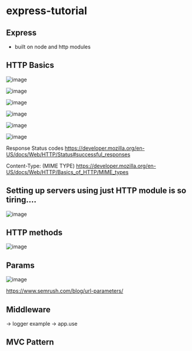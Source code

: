 # express-tutorial

## Express

- built on node and http modules

## HTTP Basics

![image](https://user-images.githubusercontent.com/102004753/207124256-e31be92e-68fc-4602-99ea-158eb59c91be.png)

![image](https://user-images.githubusercontent.com/102004753/207119710-3da0e27a-b4f9-4ade-a3fc-91cf696e70f1.png)

![image](https://user-images.githubusercontent.com/102004753/207119981-bd846308-61ea-40a2-9750-d1842ebe7a52.png)

![image](https://user-images.githubusercontent.com/102004753/207123597-6663ba84-fc57-47b7-b249-169645017346.png)

![image](https://user-images.githubusercontent.com/102004753/207123754-c4145a93-6d20-420d-83fc-e350b0771fe6.png)

![image](https://user-images.githubusercontent.com/102004753/207123949-4a511b9b-3798-47e4-be82-3cf3cf3edd66.png)

Response Status codes
https://developer.mozilla.org/en-US/docs/Web/HTTP/Status#successful_responses

Content-Type: (MIME TYPE)
https://developer.mozilla.org/en-US/docs/Web/HTTP/Basics_of_HTTP/MIME_types

## Setting up servers using just HTTP module is so tiring....

![image](https://user-images.githubusercontent.com/102004753/207133838-5f1a5dc2-ce52-4f0f-8bac-61a9dc93d392.png)

## HTTP methods

![image](https://user-images.githubusercontent.com/102004753/207427962-81ab5c59-c608-4497-bf33-6ca7cf715a89.png)

## Params

![image](https://user-images.githubusercontent.com/102004753/207846084-b74331c2-81b0-4d8a-95ec-2f531067d3c8.png)

https://www.semrush.com/blog/url-parameters/

## Middleware

-> logger example
-> app.use

## MVC Pattern
